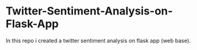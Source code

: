 # Twitter-Sentiment-Analysis-on-Flask-App
In this repo i created a twitter sentiment analysis on flask app (web base).
